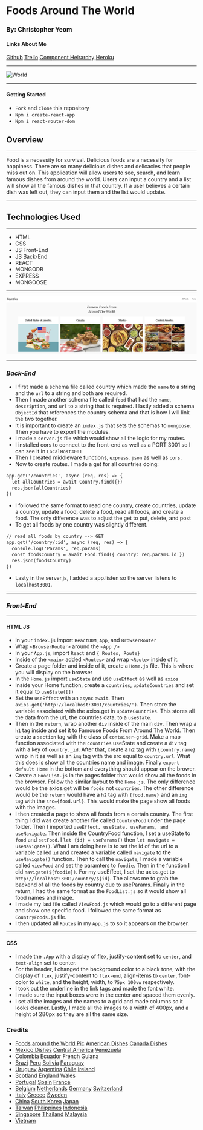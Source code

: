 # Foods Around The World

### By: Christopher Yeom

#### Links About Me

[Github](https://github.com/Cyeom97/Foods-Around-The-World) [Trello](https://trello.com/b/BCrxqu82/foods-around-the-world) [Component Heirarchy](https://lucid.app/lucidchart/8fb6d955-c341-4307-ad7c-81ef31cf3521/edit?beaconFlowId=56E923C1BE354759&invitationId=inv_69f5dce2-b1d2-4b2e-b2ff-0e288157c78c&page=0_0#) [Heroku](https://guarded-citadel-18473.herokuapp.com/)

---

![World](https://cdn.tasteatlas.com/static/map_entire2.png)

---

#### **Getting Started**

- `Fork` and `clone` this repository
- `Npm i create-react-app`
- `Npm i react-router-dom`

## **Overview**

---

Food is a necessity for survival. Delicious foods are a necessity for happiness. There are so many delicious dishes and delicacies that people miss out on. This application will allow users to see, search, and learn famous dishes from around the world. Users can input a country and a list will show all the famous dishes in that country. If a user believes a certain dish was left out, they can input them and the list would update.

---

## Technologies Used

---

- HTML
- CSS
- JS Front-End
- JS Back-End
- REACT
- MONGODB
- EXPRESS
- MONGOOSE

---

![ScreenShot](/screenshot/Screenshot%202022-10-28%20at%2011.57.02%20AM.png)

---

### _Back-End_

- I first made a schema file called country which made the `name` to a string and the `url` to a string and both are required.
- Then I made another schema file called `food` that had the `name`, `description`, and `url` to a string that is required. I lastly added a schema `ObjectId` that references the country schema and that is how I will link the two together.
- It is important to create an `index.js` that sets the schemas to `mongoose`. Then you have to export the modules.
- I made a `server.js` file which would show all the logic for my routes.
- I installed cors to connect to the front-end as well as a PORT 3001 so I can see it in `LocalHost3001`
- Then I created middleware functions, `express.json` as well as `cors`.
- Now to create routes. I made a get for all countries doing:

```
app.get('/countries', async (req, res) => {
  let allCountries = await Country.find({})
  res.json(allCountries)
})
```

- I followed the same format to read one country, create countries, update a country, update a food, delete a food, read all foods, and create a food. The only difference was to adjust the get to put, delete, and post
- To get all foods by one country was slightly different.

```
// read all foods by country --> GET
app.get('/country/:id', async (req, res) => {
  console.log('Params', req.params)
  const foodsCountry = await Food.find({ country: req.params.id })
  res.json(foodsCountry)
})
```

- Lasty in the server.js, I added a app.listen so the server listens to `localhost3001`.

---

### _Front-End_

---

#### HTML JS

- In your `index.js` import `ReactDOM`, `App`, and `BrowserRouter`
- Wrap `<BrowserRouter>` around the `<App />`
- In your `App.js`, import `React` and `{ Routes, Route}`
- Inside of the `<main>` added `<Routes>` and wrap `<Route>` inside of it.
- Create a page folder and inside of it, create a `Home.js` file. This is where you will display on the browser
- In the `Home.js` import `useState` and use `useEffect` as well as `axios`
- Inside your Home function, create a `countries`, `updateCountries` and set it equal to `useState([])`
- Set the `useEffect` with an `async` `await`. Then `axios.get('http://localhost:3001/countries/')`. Then store the variable associated with the axios.get in `updateCountries`. This stores all the data from the url, the countries data, to a `useState`.
- Then in the `return`, wrap another `div` inside of the main `div`. Then wrap a `h1` tag inside and set it to Famouse Foods From Around The World. Then create a `section` tag with the class of `container-grid`. Make a map function associated with the `countries` useState and create a `div` tag with a key of `country._id`. After that, create a `h2` tag with `{country.name}` wrap in it as well as an `img` tag with the src equal to `country.url`. What this does is show all the countries name and image. Finally `export default Home` in the bottom and everything should appear on the brower.
- Create a `FoodList.js` in the pages folder that would show all the foods in the browser. Follow the similar layout to the `Home.js`. The only difference would be the axios.get will be `foods` not `countries`. The other difference would be the `return` would have a `h2` tag with `{food.name}` and an `img` tag with the `src={food.url}`. This would make the page show all foods with the images.
- I then created a page to show all foods from a certain country. The first thing I did was create another file called `CountryFood` under the page folder. Then I imported `useEffect, useState, useParams, and useNavigate`. Then inside the CountryFood function, I set a useState to `food` and `setFood`. I `let {id} = useParams()` then `let navigate = useNavigate()`. What I am doing here is to set the id of the url to a variable called `id` and created a variable called `navigate` to the `useNavigate()` function. Then to call the `navigate`, I made a variable called `viewFood` and set the paramters to `foodie`. Then in the function I did `navigate(${foodie})`. For my useEffect, I set the axios.get to `http://localhost:3001/country/${id}`. The allows me to grab the backend of all the foods by country due to useParams. Finally in the return, I had the same format as the `FoodList.js` so it would show all food names and image.
- I made my last file called `ViewFood.js` which would go to a different page and show one specific food. I followed the same format as `CountryFoods.js` file.
- I then updated all `Routes` in my `App.js` to so it appears on the browser.

---

#### CSS

- I made the `.App` with a display of flex, justify-content set to `center`, and `text-align` set to center.
- For the header, I changed the background color to a black tone, with the display of `flex`, justify-content to `flex-end`, align-items to `center`, font-color to `white`, and the height, width, to `75px 100vw` respectively.
- I took out the underline in the link tags and made the font white.
- I made sure the input boxes were in the center and spaced them evenly.
- I set all the images and the names to a grid and made columns so it looks cleaner. Lastly, I made all the images to a width of 400px, and a height of 280px so they are all the same size.

### Credits

- [Foods around the World Pic](https://www.google.com/imgres?imgurl=https%3A%2F%2Fcdn.tasteatlas.com%2Fstatic%2Fmap_entire2.png&imgrefurl=https%3A%2F%2Fwww.tasteatlas.com%2F&tbnid=i0CbtQsNU31JhM&vet=12ahUKEwiDvtzJke36AhWHmVMKHU2wBe4QMygBegUIARDsAQ..i&docid=jLTNouDQOj2a-M&w=1500&h=786&q=foods%20around%20the%20world&ved=2ahUKEwiDvtzJke36AhWHmVMKHU2wBe4QMygBegUIARDsAQ)
  [American Dishes](https://www.cnn.com/travel/article/american-food-dishes/index.html)
  [Canada Dishes](https://www.hostelworld.com/blog/best-traditional-canadian-food/)
- [Mexico Dishes](https://www.bbcgoodfood.com/howto/guide/top-10-foods-try-mexico)
  [Central America](https://www.spanish.academy/blog/11-traditional-foods-from-central-america-and-south-america/)
  [Venezuela](https://nomadparadise.com/venezuelan-food/)
- [Colombia](https://nomadparadise.com/colombian-food/)
  [Ecuador](https://traveladdicts.net/10-ecuadorian-food-dishes-not-to-miss/)
  [French Guiana](https://aroundtheworldin80cuisinesblog.wordpress.com/2018/12/23/76-guyana-suriname-and-french-guiana/)
- [Brazi](https://www.rainforestcruises.com/guides/traditional-brazilian-food)
  [Peru](https://www.seriouseats.com/essential-peruvian-cuisine)
  [Bolivia](https://www.rainforestcruises.com/guides/bolivian-food)
  [Paraguay](https://nomadparadise.com/paraguayan-food/)
- [Uruguay](https://nomadparadise.com/uruguayan-food/)
  [Argentina](https://www.bbcgoodfood.com/howto/guide/top-10-foods-try-argentina)
  [Chile](https://www.authenticfoodquest.com/10-popular-chilean-dishes-worth-trying/)
  [Ireland](https://www.bbcgoodfood.com/howto/guide/top-10-foods-try-ireland)
- [Scotland](https://www.bbcgoodfood.com/howto/guide/top-10-foods-try-scotland)
  [England](https://www.twinenglishcentres.com/blog/7-traditional-british-dishes-you-need-to-try)
  [Wales](https://www.bbcgoodfood.com/howto/guide/top-10-foods-try-wales)
- [Portugal](https://www.afar.com/magazine/iconic-portuguese-dishes-and-where-to-try-them)
  [Spain](https://www.bbcgoodfood.com/howto/guide/top-10-foods-try-spain)
  [France](https://learnfrenchinvancouver.com/blog/top-10-french-dishes/)
- [Belgium](https://traveltriangle.com/blog/belgium-food/#:~:text=Belgium%20is%20famous%20for%20waffles,go%20along%20with%20Belgian%20beer.)
  [Netherlands](https://www.eurotunnel.com/uk/holiday-ideas/top-ten-traditional-dutch-foods/)
  [Germany](https://www.expatrio.com/living-germany/german-culture/german-food)
  [Switzerland](https://studyinginswitzerland.com/swiss-cuisine-traditional-food-to-try/)
- [Italy](hotelmousai.com/blog/dining/top-10-traditional-foods-in-italy)
  [Greece](https://www.bbcgoodfood.com/howto/guide/top-10-dishes-try-greece)
  [Sweden](https://nomadparadise.com/swedish-food/)
- [China](https://www.hotelmousai.com/blog/dining/the-10-most-popular-dishes-in-china)
  [South Korea](https://www.hotels.com/go/south-korea/great-korean-dishes)
  [Japan](https://www.willflyforfood.net/the-ultimate-japanese-food-guide-what-to-eat-in-japan-and-where-to-try-them/)
- [Taiwan](https://www.chefspencil.com/most-popular-foods-in-taiwan/)
  [Philippines](https://wanderingwheatleys.com/best-food-to-eat-in-the-philippines/)
  [Indonesia](http://www.indochili.com/top-10-indonesian-food-that-you-must-try.html)
- [Singapore](https://www.hotels.com/go/singapore/best-singapore-dishes)
  [Thailand](https://www.flowermoundyummythai.com/top-7-most-popular-thai-foods/)
  [Malaysia](https://www.chefspencil.com/25-most-popular-malaysian-foods/)
- [Vietnam](https://www.rainforestcruises.com/guides/best-food-vietnam)
